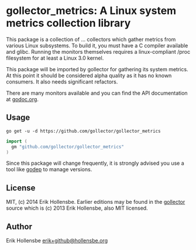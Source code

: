 # gollector\_metrics: A Linux system metrics collection library

This package is a collection of ... collectors which gather metrics from
various Linux subsystems. To build it, you must have a C compiler available and
glibc. Running the monitors themselves requires a linux-compliant /proc
filesystem for at least a Linux 3.0 kernel.

This package will be imported by gollector for gathering its system metrics. At
this point it should be considered alpha quality as it has no known consumers.
It also needs significant refactors.

There are many monitors available and you can find the API documentation at
[godoc.org](http://godoc.org/github.com/gollector/gollector_metrics).

## Usage

```
go get -u -d https://github.com/gollector/gollector_metrics
```

```go
import (
  gm "github.com/gollector/gollector_metrics"
)
```

Since this package will change frequently, it is strongly advised you use a
tool like [godep](https://github.com/kr/godep) to manage versions.

## License

MIT, (c) 2014 Erik Hollensbe. Earlier editions may be found in the
[gollector](https://github.com/gollector/gollector) source which is (c) 2013
Erik Hollensbe, also MIT licensed.

## Author

Erik Hollensbe <erik+github@hollensbe.org>
